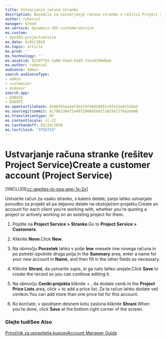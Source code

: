 ```yaml
---
title: Ustvarjanje računa stranke
description: Navodila za ustvarjanje računa stranke v rešitvi Project Service
author: ruhercul
manager: kfend
ms.service: dynamics-365-customerservice
ms.custom:
- dyn365-projectservice
ms.date: 8/03/2018
ms.topic: article
ms.prod: ''
ms.technology: ''
ms.assetid: 8329ff5e-1a00-43ed-b3d5-72ac0299dbeb
ms.author: ruhercul
audience: Admin
search.audienceType:
- admin
- customizer
- enduser
search.app:
- D365CE
- D365PS
ms.openlocfilehash: 0168f65a2eaf3ba7df46d16851c8fe11e8152dad
ms.sourcegitcommit: 8c786230ef2a497280885b827162561776e2eb00
ms.translationtype: HT
ms.contentlocale: sl-SI
ms.lasthandoff: 03/24/2020
ms.locfileid: "3755753"
---
```

# <a name="create-a-customer-account-project-service"></a><span data-ttu-id="e4c2a-103">Ustvarjanje računa stranke (rešitev Project Service)</span><span class="sxs-lookup"><span data-stu-id="e4c2a-103">Create a customer account (Project Service)</span></span>

[!INCLUDE[cc-applies-to-psa-app-1x-2x](../includes/cc-applies-to-psa-app-1x-2x.md)]

<span data-ttu-id="e4c2a-104">Ustvarite račun za vsako stranko, s katero delate; zanjo lahko ustvarjate ponudbo za projekt ali pa dejavno delate na obstoječem projektu.</span><span class="sxs-lookup"><span data-stu-id="e4c2a-104">Create an account for each client you’re working with, whether you’re quoting a project or actively working on an existing project for them.</span></span>  
  
1.  <span data-ttu-id="e4c2a-105">Pojdite na **Project Service > Stranke**.</span><span class="sxs-lookup"><span data-stu-id="e4c2a-105">Go to **Project Service > Customers**.</span></span>  
  
2.  <span data-ttu-id="e4c2a-106">Kliknite **Novo**.</span><span class="sxs-lookup"><span data-stu-id="e4c2a-106">Click **New**.</span></span>  
  
3.  <span data-ttu-id="e4c2a-107">Na območju **Povzetek** lahko v polje **Ime** vnesete ime novega računa in po potrebi izpolnite druga polja.</span><span class="sxs-lookup"><span data-stu-id="e4c2a-107">In the **Summary** area, enter a name for your new account in **Name**, and then fill in the other fields as necessary.</span></span>  
  
4.  <span data-ttu-id="e4c2a-108">Kliknite **Shrani**, da ustvarite zapis, ki ga nato lahko urejate.</span><span class="sxs-lookup"><span data-stu-id="e4c2a-108">Click **Save** to create the record so you can continue editing it.</span></span>  
  
5.  <span data-ttu-id="e4c2a-109">Na območju **Ceniki projekta** kliknite + , da dodate cenik.</span><span class="sxs-lookup"><span data-stu-id="e4c2a-109">In the **Project Price Lists** area, click + to add a price list.</span></span> <span data-ttu-id="e4c2a-110">Za ta račun lahko dodate več cenikov.</span><span class="sxs-lookup"><span data-stu-id="e4c2a-110">You can add more than one price list for this account.</span></span>  
  
6.  <span data-ttu-id="e4c2a-111">Ko končate, v spodnjem desnem kotu zaslona kliknite **Shrani**.</span><span class="sxs-lookup"><span data-stu-id="e4c2a-111">When you’re done, click **Save** at the bottom right corner of the screen.</span></span>  
  
### <a name="see-also"></a><span data-ttu-id="e4c2a-112">Glejte tudi</span><span class="sxs-lookup"><span data-stu-id="e4c2a-112">See Also</span></span>  
 [<span data-ttu-id="e4c2a-113">Priročnik za upravitelja kupcev</span><span class="sxs-lookup"><span data-stu-id="e4c2a-113">Account Manager Guide</span></span>](../project-service/account-manager-guide.md)
